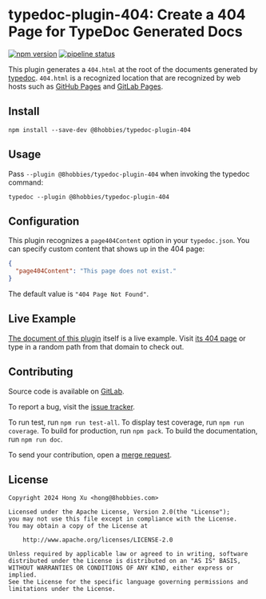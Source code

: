 # typedoc-plugin-404: Create a 404 Page for TypeDoc Generated Docs

[![npm version](https://badge.fury.io/js/@8hobbies%2Ftypedoc-plugin-404.svg)](https://badge.fury.io/js/@8hobbies%2Ftypedoc-plugin-404)
[![pipeline status](https://gitlab.com/8hobbies/typedoc-plugin-404/badges/master/pipeline.svg)](https://gitlab.com/8hobbies/typedoc-plugin-404/-/commits/master)

This plugin generates a `404.html` at the root of the documents generated by [typedoc][]. `404.html`
is a recognized location that are recognized by web hosts such as [GitHub Pages][] and [GitLab
Pages][].

## Install

```
npm install --save-dev @8hobbies/typedoc-plugin-404
```

## Usage

Pass `--plugin @8hobbies/typedoc-plugin-404` when invoking the typedoc command:

```
typedoc --plugin @8hobbies/typedoc-plugin-404
```

## Configuration

This plugin recognizes a `page404Content` option in your `typedoc.json`. You can specify custom
content that shows up in the 404 page:

```json
{
  "page404Content": "This page does not exist."
}
```

The default value is `"404 Page Not Found"`.

## Live Example

[The document of this plugin](https://typedoc-plugin-404.8hobbies.com) itself is a live example.
Visit [its 404 page](https://typedoc-plugin-404.8hobbies.com) or type in a random path from that
domain to check out.

## Contributing

Source code is available on [GitLab][].

To report a bug, visit the [issue tracker][].

To run test, run `npm run test-all`. To display test coverage, run `npm run coverage`. To build for
production, run `npm pack`. To build the documentation, run `npm run doc`.

To send your contribution, open a [merge request][].

## License

```text
Copyright 2024 Hong Xu <hong@8hobbies.com>

Licensed under the Apache License, Version 2.0(the "License");
you may not use this file except in compliance with the License.
You may obtain a copy of the License at

    http://www.apache.org/licenses/LICENSE-2.0

Unless required by applicable law or agreed to in writing, software
distributed under the License is distributed on an "AS IS" BASIS,
WITHOUT WARRANTIES OR CONDITIONS OF ANY KIND, either express or implied.
See the License for the specific language governing permissions and
limitations under the License.
```

[GitHub Pages]: https://docs.github.com/en/pages/getting-started-with-github-pages/creating-a-custom-404-page-for-your-github-pages-site
[GitLab Pages]: https://docs.gitlab.com/ee/user/project/pages/introduction.html#custom-error-codes-pages
[GitLab]: https://gitlab.com/8hobbies/typedoc-plugin-404
[issue tracker]: https://gitlab.com/8hobbies/typedoc-plugin-404/issues
[merge request]: https://gitlab.com/8hobbies/typedoc-plugin-404/-/merge_requests
[typedoc]: https://typedoc.org/
